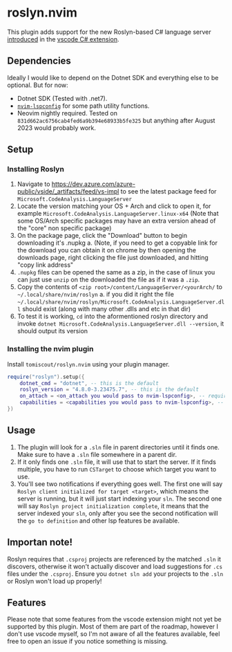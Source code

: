 # roslyn.nvim

This plugin adds support for the new Roslyn-based C# language server [introduced](https://devblogs.microsoft.com/visualstudio/announcing-csharp-dev-kit-for-visual-studio-code) in the [vscode C# extension](https://github.com/dotnet/vscode-csharp).

## Dependencies

Ideally I would like to depend on the Dotnet SDK and everything else to be optional. But for now:

- Dotnet SDK (Tested with .net7).
- [`nvim-lspconfig`](https://github.com/neovim/nvim-lspconfig) for some path utility functions.
- Neovim nightly required. Tested on `831d662ac6756cab4fed6a9b394e68933b5fe325` but anything after August 2023 would probably work.

## Setup

### Installing Roslyn
1. Navigate to https://dev.azure.com/azure-public/vside/_artifacts/feed/vs-impl to see the latest package feed for `Microsoft.CodeAnalysis.LanguageServer`
2. Locate the version matching your OS + Arch and click to open it, for example `Microsoft.CodeAnalysis.LanguageServer.linux-x64` (Note that some OS/Arch specific packages may have an extra version ahead of the "core" non specific package)
3. On the package page, click the "Download" button to begin downloading it's .nupkg
   a. (Note, if you need to get a copyable link for the download you can obtain it on chrome by then opening the downloads page, right clicking the file just downloaded, and hitting "copy link address"
4. `.nupkg` files can be opened the same as a zip, in the case of linux you can just use `unzip` on the downloaded the file as if it was a `.zip`.
5. Copy the contents of `<zip root>/content/LanguageServer/<yourArch/` to `~/.local/share/nvim/roslyn`
   a. if you did it right the file `~/.local/share/nvim/roslyn/Microsoft.CodeAnalysis.LanguageServer.dll` should exist (along with many other .dlls and etc in that dir)
6. To test it is working, `cd` into the aformentioned roslyn directory and invoke `dotnet Microsoft.CodeAnalysis.LanguageServer.dll --version`, it should output its version

### Installing the nvim plugin

Install `tomiscout/roslyn.nvim` using your plugin manager.

```lua
require("roslyn").setup({
    dotnet_cmd = "dotnet", -- this is the default
    roslyn_version = "4.8.0-3.23475.7", -- this is the default
    on_attach = <on_attach you would pass to nvim-lspconfig>, -- required
    capabilities = <capabilities you would pass to nvim-lspconfig>, -- required
})
```

## Usage

1. The plugin will look for a `.sln` file in parent
   directories until it finds one. Make sure to have a `.sln` file somewhere in
   a parent dir. 
2. If it only finds one `.sln` file, it will use that to start the server.
   If it finds multiple, you have to run `CSTarget` to choose which target you want to use.
3. You'll see two notifications if everything goes well. The first one will say
   `Roslyn client initialized for target <target>`, which means the server is
   running, but it will just start indexing your `sln`. The second one will say
   `Roslyn project initialization complete`, it means that the server indexed
   your `sln`, only after you see the second notification will the `go to definition`
   and other lsp features be available.

## Importan note!

Roslyn requires that `.csproj` projects are referenced by the matched `.sln` it discovers, otherwise it won't actually discover and load suggestions for `.cs` files under the `.csproj`. Ensure you `dotnet sln add` your projects to the `.sln` or Roslyn won't load up properly!

## Features

Please note that some features from the vscode extension might not yet be supported by this plugin. Most of them are part of the roadmap, however I don't use vscode myself, so I'm not aware of all the features available, feel free to open an issue if you notice something is missing.
